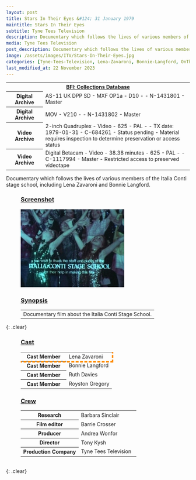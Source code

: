 ```yaml
---
layout: post
title: Stars In Their Eyes &#124; 31 January 1979
maintitle: Stars In Their Eyes
subtitle: Tyne Tees Television
description: Documentary which follows the lives of various members of the Italia Conti stage school, including Lena Zavaroni and Bonnie Langford.
media: Tyne Tees Television
post_description: Documentary which follows the lives of various members of the Italia Conti stage school, including Lena Zavaroni and Bonnie Langford.
image: /assets/images/ITV/Stars-In-Their-Eyes.jpg
categories: [Tyne-Tees-Television, Lena-Zavaroni, Bonnie-Langford, OnThisDay31January]
last_modified_at: 22 November 2023
---
```


<table>
<tr><th colspan="5"><a class="external-link" href="https://collections-search.bfi.org.uk/web/Details/ChoiceFilmWorks/150293864">BFI: Collections Database</a></th></tr>
<tr><th>Digital Archive</th><td colspan="5">AS-11 UK DPP SD - MXF OP1a - D10 - - N-1431801 - Master</td></tr>
<tr><th style="width:20%;">Digital Archive</th><td colspan="5">MOV - V210 - - N-1431802 - Master</td></tr>
<tr><th>Video Archive</th><td colspan="5">2-inch Quadruplex - Video - 625 - PAL - - TX date: 1979-01-31 - C-684261 - Status pending - Material requires inspection to determine preservation or access status</td></tr>
<tr><th>Video Archive</th><td colspan="5">Digital Betacam - Video - 38.38 minutes - 625 - PAL - - C-1117994 - Master - Restricted access to preserved videotape</td></tr>
</table>

Documentary which follows the lives of various members of the Italia Conti stage school, including Lena Zavaroni and Bonnie Langford.

<figure class="fig1">
<h3 id="screenshot"><a href="#screenshot">Screenshot</a></h3>
<img src="/assets/images/ITV/Stars-In-Their-Eyes.jpg" class="full-width"/>
</figure>

<figure class="fig2">
<h3 id="synopsis"><a href="#synopsis">Synopsis</a></h3>
<table>
<tr><td colspan="2">Documentary film about the Italia Conti Stage School.</td></tr>
</table>
</figure>

{: .clear}

<figure class="fig1">
<h3 id="cast"><a href="#cast">Cast</a></h3>
<table>
<tr style="outline: 4px dashed darkorange;" id="lz"><th style="width:50%;">Cast Member</th><td style="width:50%;">Lena Zavaroni</td></tr>
<tr><th>Cast Member</th><td>Bonnie Langford</td></tr>
<tr><th>Cast Member</th><td>Ruth Davies</td></tr>
<tr><th>Cast Member</th><td>Royston Gregory</td></tr>
</table>
</figure>

<figure class="fig2">
<h3 id="crew"><a href="#crew">Crew</a></h3>
<table>
<tr><th style="width:50%;">Research</th><td style="width:50%;">Barbara Sinclair</td></tr>
<tr><th>Film editor</th><td>Barrie Crosser</td></tr>
<tr><th>Producer</th><td>Andrea Wonfor</td></tr>
<tr><th>Director</th><td>Tony Kysh</td></tr>
<tr><th>Production Company</th><td>Tyne Tees Television</td></tr>
</table>
</figure>

<br />{: .clear}

